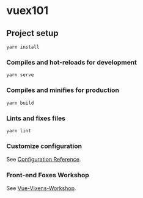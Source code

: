 # vuex101

## Project setup
```
yarn install
```

### Compiles and hot-reloads for development
```
yarn serve
```

### Compiles and minifies for production
```
yarn build
```

### Lints and fixes files
```
yarn lint
```

### Customize configuration
See [Configuration Reference](https://cli.vuejs.org/config/).

### Front-end Foxes Workshop
See [Vue-Vixens-Workshop](https://workshops.vuevixens.org/workshops/vue/nanos/nano1.html#get-started).
